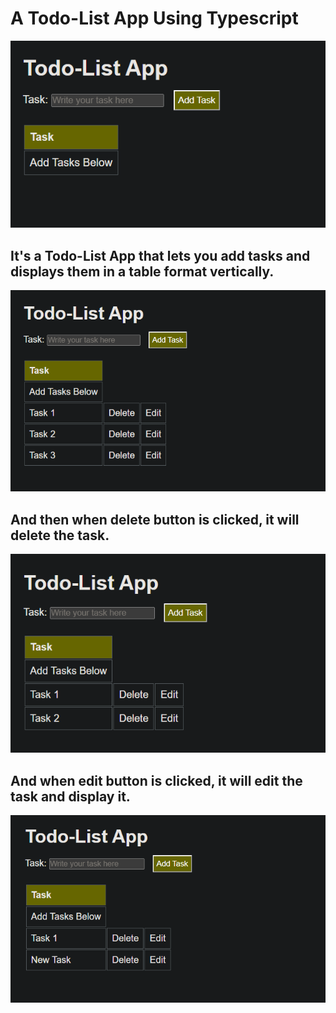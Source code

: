 # A Todo-List App Using Typescript

![The Todo-List App](image-4.png)

## It's a Todo-List App that lets you add tasks and displays them in a table format vertically.

![Adding Task](image-5.png)

## And then when delete button is clicked, it will delete the task.

![After Deletion of Task 3](image-6.png)

## And when edit button is clicked, it will edit the task and display it.

![After Task 2 is Edited](image-7.png)
